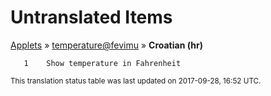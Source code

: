# Untranslated Items
[Applets](../../../README.md) &#187; [temperature@fevimu](../README.md) &#187; **Croatian (hr)**

       1	Show temperature in Fahrenheit

<sup>This translation status table was last updated on 2017-09-28, 16:52 UTC.</sup>
